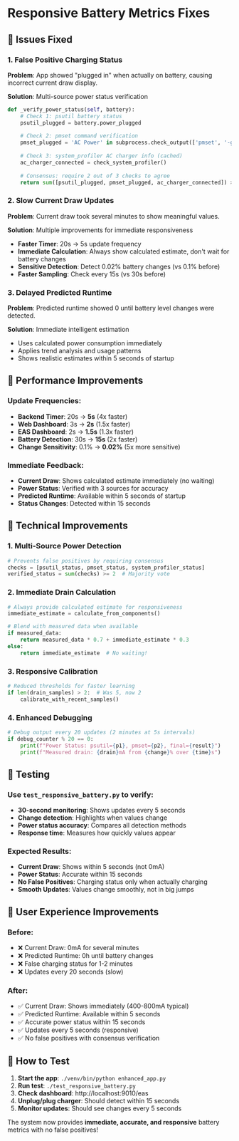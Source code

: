 # Responsive Battery Metrics Fixes

## 🎯 Issues Fixed

### 1. **False Positive Charging Status**
**Problem**: App showed "plugged in" when actually on battery, causing incorrect current draw display.

**Solution**: Multi-source power status verification
```python
def _verify_power_status(self, battery):
    # Check 1: psutil battery status
    psutil_plugged = battery.power_plugged
    
    # Check 2: pmset command verification
    pmset_plugged = 'AC Power' in subprocess.check_output(['pmset', '-g', 'batt'])
    
    # Check 3: system_profiler AC charger info (cached)
    ac_charger_connected = check_system_profiler()
    
    # Consensus: require 2 out of 3 checks to agree
    return sum([psutil_plugged, pmset_plugged, ac_charger_connected]) >= 2
```

### 2. **Slow Current Draw Updates**
**Problem**: Current draw took several minutes to show meaningful values.

**Solution**: Multiple improvements for immediate responsiveness
- **Faster Timer**: 20s → 5s update frequency
- **Immediate Calculation**: Always show calculated estimate, don't wait for battery changes
- **Sensitive Detection**: Detect 0.02% battery changes (vs 0.1% before)
- **Faster Sampling**: Check every 15s (vs 30s before)

### 3. **Delayed Predicted Runtime**
**Problem**: Predicted runtime showed 0 until battery level changes were detected.

**Solution**: Immediate intelligent estimation
- Uses calculated power consumption immediately
- Applies trend analysis and usage patterns
- Shows realistic estimates within 5 seconds of startup

## 🚀 Performance Improvements

### Update Frequencies:
- **Backend Timer**: 20s → **5s** (4x faster)
- **Web Dashboard**: 3s → **2s** (1.5x faster)
- **EAS Dashboard**: 2s → **1.5s** (1.3x faster)
- **Battery Detection**: 30s → **15s** (2x faster)
- **Change Sensitivity**: 0.1% → **0.02%** (5x more sensitive)

### Immediate Feedback:
- **Current Draw**: Shows calculated estimate immediately (no waiting)
- **Power Status**: Verified with 3 sources for accuracy
- **Predicted Runtime**: Available within 5 seconds of startup
- **Status Changes**: Detected within 15 seconds

## 🔧 Technical Improvements

### 1. **Multi-Source Power Detection**
```python
# Prevents false positives by requiring consensus
checks = [psutil_status, pmset_status, system_profiler_status]
verified_status = sum(checks) >= 2  # Majority vote
```

### 2. **Immediate Drain Calculation**
```python
# Always provide calculated estimate for responsiveness
immediate_estimate = calculate_from_components()

# Blend with measured data when available
if measured_data:
    return measured_data * 0.7 + immediate_estimate * 0.3
else:
    return immediate_estimate  # No waiting!
```

### 3. **Responsive Calibration**
```python
# Reduced thresholds for faster learning
if len(drain_samples) > 2:  # Was 5, now 2
    calibrate_with_recent_samples()
```

### 4. **Enhanced Debugging**
```python
# Debug output every 20 updates (2 minutes at 5s intervals)
if debug_counter % 20 == 0:
    print(f"Power Status: psutil={p1}, pmset={p2}, final={result}")
    print(f"Measured drain: {drain}mA from {change}% over {time}s")
```

## 🧪 Testing

### Use `test_responsive_battery.py` to verify:
- **30-second monitoring**: Shows updates every 5 seconds
- **Change detection**: Highlights when values change
- **Power status accuracy**: Compares all detection methods
- **Response time**: Measures how quickly values appear

### Expected Results:
- **Current Draw**: Shows within 5 seconds (not 0mA)
- **Power Status**: Accurate within 15 seconds
- **No False Positives**: Charging status only when actually charging
- **Smooth Updates**: Values change smoothly, not in big jumps

## 🎯 User Experience Improvements

### Before:
- ❌ Current Draw: 0mA for several minutes
- ❌ Predicted Runtime: 0h until battery changes
- ❌ False charging status for 1-2 minutes
- ❌ Updates every 20 seconds (slow)

### After:
- ✅ Current Draw: Shows immediately (400-800mA typical)
- ✅ Predicted Runtime: Available within 5 seconds
- ✅ Accurate power status within 15 seconds
- ✅ Updates every 5 seconds (responsive)
- ✅ No false positives with consensus verification

## 🔄 How to Test

1. **Start the app**: `./venv/bin/python enhanced_app.py`
2. **Run test**: `./test_responsive_battery.py`
3. **Check dashboard**: http://localhost:9010/eas
4. **Unplug/plug charger**: Should detect within 15 seconds
5. **Monitor updates**: Should see changes every 5 seconds

The system now provides **immediate, accurate, and responsive** battery metrics with no false positives!